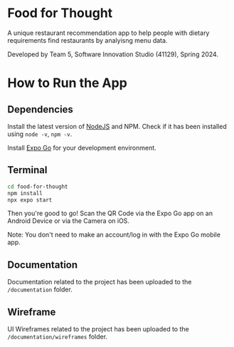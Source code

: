 # Food for Thought
A unique restaurant recommendation app to help people with dietary requirements find restaurants by analyisng menu data.

Developed by Team 5, Software Innovation Studio (41129), Spring 2024.

# How to Run the App
## Dependencies
Install the latest version of [NodeJS](https://nodejs.org/en/download) and NPM. Check if it has been installed using `node -v`, `npm -v`.

Install [Expo Go](https://docs.expo.dev/get-started/set-up-your-environment/) for your development environment.

## Terminal
```bash
cd food-for-thought
npm install
npx expo start
```
Then you're good to go! Scan the QR Code via the Expo Go app on an Android Device or via the Camera on iOS.

Note: You don't need to make an account/log in with the Expo Go mobile app.

## Documentation
Documentation related to the project has been uploaded to the `/documentation` folder. 

## Wireframe
UI Wireframes related to the project has been uploaded to the `/documentation/wireframes` folder. 